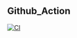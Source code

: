 ## Github_Action
[![CI](https://github.com/PolyGon-13/Github_Action_Study/actions/workflows/basic.yml/badge.svg)](https://github.com/PolyGon-13/Github_Action_Study/actions/workflows/basic.yml)
